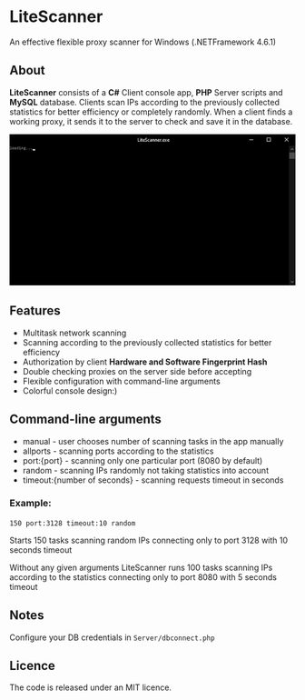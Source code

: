 # LiteScanner
An effective flexible proxy scanner for Windows (.NETFramework 4.6.1)

## About
**LiteScanner** consists of a **C#** Client console app, **PHP** Server scripts and **MySQL** database. Clients scan IPs according to the previously collected statistics for better efficiency or completely randomly. When a client finds a working proxy, it sends it to the server to check and save it in the database.

<p align="center">
 <img src="https://github.com/RonnieBlade/LiteScanner/blob/d00b0f7bac7b625e40ed437e5ad08eb0c8e4394c/LiteScanner.gif" alt="Trie"/>
</p>

## Features
* Multitask network scanning
* Scanning according to the previously collected statistics for better efficiency 
* Authorization by client **Hardware and Software Fingerprint Hash**
* Double checking proxies on the server side before accepting
* Flexible configuration with command-line arguments
* Colorful console design:)

## Command-line arguments
* manual - user chooses number of scanning tasks in the app manually
* allports - scanning ports according to the statistics
* port:{port} - scanning only one particular port (8080 by default)
* random - scanning IPs randomly not taking statistics into account
* timeout:{number of seconds} - scanning requests timeout in seconds

### Example:
```
150 port:3128 timeout:10 random
```
Starts 150 tasks scanning random IPs connecting only to port 3128 with 10 seconds timeout

Without any given arguments LiteScanner runs 100 tasks scanning IPs according to the statistics connecting only to port 8080 with 5 seconds timeout 

## Notes
Configure your DB credentials in ```Server/dbconnect.php```

## Licence
The code is released under an MIT licence.
